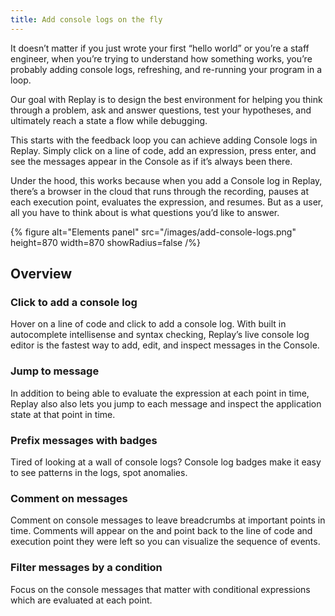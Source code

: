 ```yaml
---
title: Add console logs on the fly
---
```


It doesn’t matter if you just wrote your first “hello world” or you’re a staff engineer, when you’re trying to understand how something works, you’re probably adding console logs, refreshing, and re-running your program in a loop.

Our goal with Replay is to design the best environment for helping you think through a problem, ask and answer questions, test your hypotheses, and ultimately reach a state a flow while debugging.

This starts with the feedback loop you can achieve adding Console logs in Replay. Simply click on a line of code, add an expression, press enter, and see the messages appear in the Console as if it’s always been there.

Under the hood, this works because when you add a Console log in Replay, there’s a browser in the cloud that runs through the recording, pauses at each execution point, evaluates the expression, and resumes. But as a user, all you have to think about is what questions you’d like to answer.

{% figure alt="Elements panel" src="/images/add-console-logs.png" height=870 width=870 showRadius=false /%}

## Overview

### Click to add a console log

Hover on a line of code and click to add a console log. With built in autocomplete intellisense and syntax checking, Replay’s live console log editor is the fastest way to add, edit, and inspect messages in the Console.

### Jump to message

In addition to being able to evaluate the expression at each point in time, Replay also also lets you jump to each message and inspect the application state at that point in time.

### Prefix messages with badges

Tired of looking at a wall of console logs? Console log badges make it easy to see patterns in the logs, spot anomalies.

### Comment on messages

Comment on console messages to leave breadcrumbs at important points in time. Comments will appear on the and point back to the line of code and execution point they were left so you can visualize the sequence of events.

### Filter messages by a condition

Focus on the console messages that matter with conditional expressions which are evaluated at each point.

